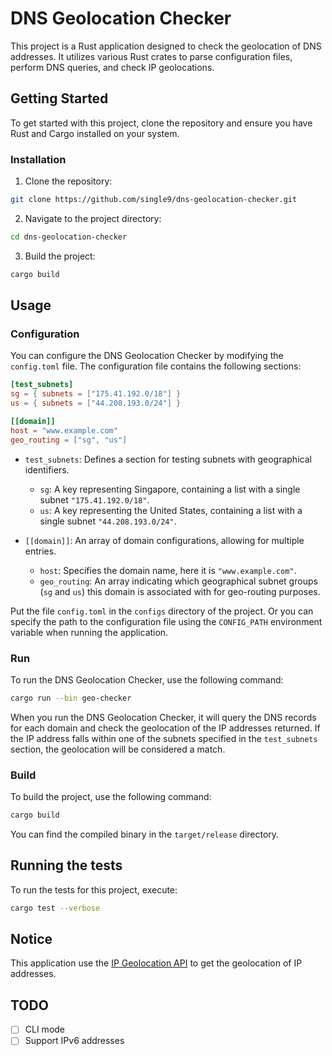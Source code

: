 # DNS Geolocation Checker

This project is a Rust application designed to check the geolocation of DNS addresses. It utilizes various Rust crates to parse configuration files, perform DNS queries, and check IP geolocations.

## Getting Started

To get started with this project, clone the repository and ensure you have Rust and Cargo installed on your system.

### Installation

1. Clone the repository:

```sh
git clone https://github.com/single9/dns-geolocation-checker.git
```

2. Navigate to the project directory:

```sh
cd dns-geolocation-checker
```

3. Build the project:

```sh
cargo build
```

## Usage

### Configuration

You can configure the DNS Geolocation Checker by modifying the `config.toml` file. The configuration file contains the following sections:

```toml
[test_subnets]
sg = { subnets = ["175.41.192.0/18"] }
us = { subnets = ["44.208.193.0/24"] }

[[domain]]
host = "www.example.com"
geo_routing = ["sg", "us"]
```

- `test_subnets`: Defines a section for testing subnets with geographical identifiers.
  - `sg`: A key representing Singapore, containing a list with a single subnet `"175.41.192.0/18"`.
  - `us`: A key representing the United States, containing a list with a single subnet `"44.208.193.0/24"`.

- `[[domain]]`: An array of domain configurations, allowing for multiple entries.
  - `host`: Specifies the domain name, here it is `"www.example.com"`.
  - `geo_routing`: An array indicating which geographical subnet groups (`sg` and `us`) this domain is associated with for geo-routing purposes.

Put the file `config.toml` in the `configs` directory of the project. Or you can specify the path to the configuration file using the `CONFIG_PATH` environment variable when running the application.

### Run

To run the DNS Geolocation Checker, use the following command:

```sh
cargo run --bin geo-checker
```

When you run the DNS Geolocation Checker, it will query the DNS records for each domain and check the geolocation of the IP addresses returned. If the IP address falls within one of the subnets specified in the `test_subnets` section, the geolocation will be considered a match.

### Build

To build the project, use the following command:

```sh
cargo build
```

You can find the compiled binary in the `target/release` directory.

## Running the tests

To run the tests for this project, execute:

```sh
cargo test --verbose
```

## Notice

This application use the [IP Geolocation API](https://ip-api.com/) to get the geolocation of IP addresses.

## TODO

- [ ] CLI mode
- [ ] Support IPv6 addresses
